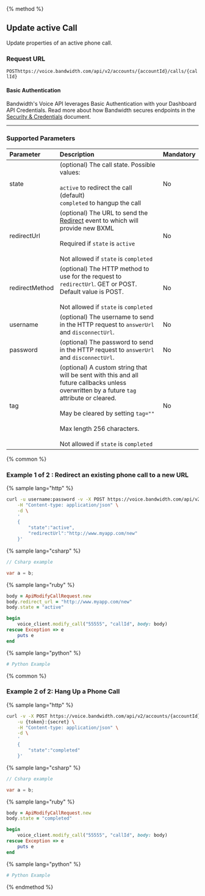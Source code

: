 {% method %}
## Update active Call
Update properties of an active phone call.

### Request URL

<code class="post">POST</code>`https://voice.bandwidth.com/api/v2/accounts/{accountId}/calls/{callId}`

#### Basic Authentication

Bandwidth's Voice API leverages Basic Authentication with your Dashboard API Credentials. Read more about how Bandwidth secures endpoints in the [Security & Credentials](../../../guides/accountCredentials.md) document.

---

### Supported Parameters

| Parameter       | Description                                                                                                                                                                                                                                                         | Mandatory |
|:----------------|:--------------------------------------------------------------------------------------------------------------------------------------------------------------------------------------------------------------------------------------------------------------------|:----------|
| state           | (optional) The call state. Possible values: <br><br> `active` to redirect the call (default)<br>`completed` to hangup the call<br>                                                                                                                                  | No        |
| redirectUrl     | (optional) The URL to send the [Redirect](../../bxml/callbacks/redirect.md) event to which will provide new BXML<br><br>Required if `state` is `active`<br><br>Not allowed if `state` is `completed`                                                                | No        |
| redirectMethod  | (optional) The HTTP method to use for the request to `redirectUrl`. GET or POST. Default value is POST.<br><br>Not allowed if `state` is `completed`                                                                                                                | No        |
| username        | (optional) The username to send in the HTTP request to `answerUrl` and `disconnectUrl`.                                                                                                                                                                             | No        |
| password        | (optional) The password to send in the HTTP request to `answerUrl` and `disconnectUrl`.                                                                                                                                                                             | No        |
| tag             | (optional) A custom string that will be sent with this and all future callbacks unless overwritten by a future `tag` attribute or cleared.<br><br>May be cleared by setting `tag=""`<br><br>Max length 256 characters.<br><br>Not allowed if `state` is `completed` | No        |

{% common %}
### Example 1 of 2 : Redirect an existing phone call to a new URL
{% sample lang="http" %}

```bash
curl -u username:password -v -X POST https://voice.bandwidth.com/api/v2/accounts/{accountId}/calls/{callId}\
	-H "Content-type: application/json" \
	-d \
	'
	{
		"state":"active",
		"redirectUrl":"http://www.myapp.com/new"
	}'
```

{% sample lang="csharp" %}

```csharp
// Csharp example

var a = b;

```


{% sample lang="ruby" %}

```ruby
body = ApiModifyCallRequest.new
body.redirect_url = "http://www.myapp.com/new"
body.state = "active"

begin
    voice_client.modify_call("55555", "callId", body: body)
rescue Exception => e
    puts e
end
```

{% sample lang="python" %}

```python
# Python Example
```

{% common %}

### Example 2 of 2: Hang Up a Phone Call

{% sample lang="http" %}

```bash
curl -v -X POST https://voice.bandwidth.com/api/v2/accounts/{accountId}/calls/{callId}\
	-u {token}:{secret} \
	-H "Content-type: application/json" \
	-d \
	'
	{
		"state":"completed"
	}'
```

{% sample lang="csharp" %}

```csharp
// Csharp example

var a = b;

```


{% sample lang="ruby" %}

```ruby
body = ApiModifyCallRequest.new
body.state = "completed"

begin
    voice_client.modify_call("55555", "callId", body: body)
rescue Exception => e
    puts e
end
```

{% sample lang="python" %}

```python
# Python Example
```

{% endmethod %}
